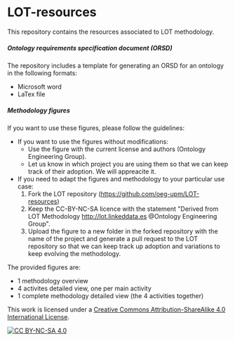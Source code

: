 # LOT-resources
This repository contains the resources associated to LOT methodology.

##### Ontology requirements specification document (ORSD)
The repository includes a template for generating an ORSD for an ontology in the following formats: 
* Microsoft word
* LaTex file
 
##### Methodology figures
If you want to use these figures, please follow the guidelines:
* If you want to use the figures without modifications:
    * Use the figure with the current license and authors (Ontology Engineering Group).
    * Let us know in which project you are using them so that we can keep track of their adoption. We will appreacite it.
* If you need to adapt the figures and methodology to your particular use case:
    1. Fork the LOT repository (https://github.com/oeg-upm/LOT-resources) 
    2.  Keep the CC-BY-NC-SA licence with the statement "Derived from LOT Methodology http://lot.linkeddata.es @Ontology Engineering Group".
    3. Upload the figure to a new folder in the forked repository with the name of the project and generate a pull request to the LOT repository so that we can keep track up adoption and variations to keep evolving the methodology.

The provided figures are:
* 1 methodology overview
* 4 activites detailed view, one per main activity
* 1 complete methodology detailed view (the 4 activities together)


This work is licensed under a
[Creative Commons Attribution-ShareAlike 4.0 International License][cc-by-nc-sa].

[![CC BY-NC-SA 4.0][cc-by-nc-sa-image]][cc-by-nc-sa]

[cc-by-nc-sa]: https://creativecommons.org/licenses/by-nc-sa/4.0/
[cc-by-nc-sa-image]: https://licensebuttons.net/l/by-nc-sa/4.0/88x31.png
[cc-by-nc-sa-shield]: https://img.shields.io/badge/License-CC%20BY--NC--SA%204.0-lightgrey.svg
